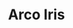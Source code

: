 ---
title: "Arco Iris"
url: /ciudad-del-este/arco-iris-diputado-julio-cesar-riquelme/
shop: supermercado
---